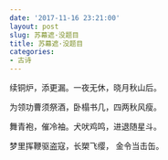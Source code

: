 ```yaml
---
date: '2017-11-16 23:21:00'
layout: post
slug: 苏幕遮·没题目
title: 苏幕遮·没题目
categories:
- 古诗
---
```

续铜炉，添更漏。一夜无休，晓月秋山后。

为领功曹须祭酒，卧榻书几，四两秋风瘦。

舞青袍，催冷袖。犬吠鸡鸣，进退随星斗。

梦里挥鞭驱盗寇，长槊飞缨， 金令当击缶。
